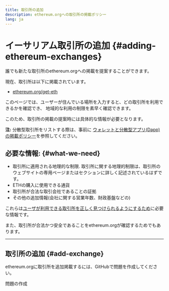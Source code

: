 ```yaml
---
title: 取引所の追加
description: ethereum.orgへの取引所の掲載ポリシー
lang: ja
---
```


# イーサリアム取引所の追加 {#adding-ethereum-exchanges}

誰でも新たな取引所のethereum.orgへの掲載を提案することができます。

現在、取引所は以下に掲載されています。

- [ethereum.org/get-eth](/get-eth/)

このページでは、ユーザーが住んでいる場所を入力すると、どの取引所を利用できるかを確認でき、 地域的な利用の制限を素早く確認できます。

このため、取引所の掲載の提案時には具体的な情報が必要となります。

**注:** 分散型取引所をリストする際は、事前に [ウォレットと分散型アプリ(Dapp)の掲載ポリシー](/contributing/adding-products/)を参照してください。

## 必要な情報: {#what-we-need}

- 取引所に適用される地理的な制限. 取引所に関する地理的制限は、取引所のウェブサイトの専用ページまたはセクションに詳しく記述されているはずです。
- ETHの購入に使用できる通貨
- 取引所が合法な取引会社であることの証拠
- その他の追加情報(会社に関する営業年数、財政基盤などの)

これらは[ユーザが利用できる取引所を正しく見つけられるようにするため](/get-eth/#country-picker)に必要な情報です。

また、取引所が合法かつ安全であることをethereum.orgが確認するためでもあります。

---

## 取引所の追加 {#add-exchange}

ethereum.orgに取引所を追加掲載するには、GitHubで問題を作成してください。

<ButtonLink to="https://github.com/ethereum/ethereum-org-website/issues/new?assignees=&labels=content+%3Afountain_pen%3A&template=suggest_exchange.yaml">
  問題の作成
</ButtonLink>
